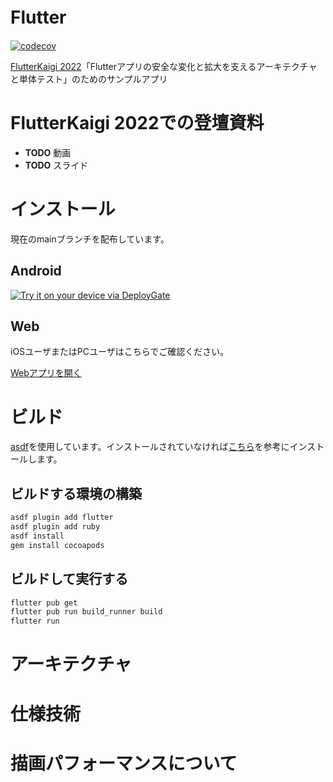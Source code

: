 # Flutter　

[![codecov](https://codecov.io/gh/tfandkusu/flutter_architecture_sample/branch/main/graph/badge.svg?token=BWEG8OYHZX)](https://codecov.io/gh/tfandkusu/flutter_architecture_sample)

[FlutterKaigi 2022](https://flutterkaigi.jp/2022/)「Flutterアプリの安全な変化と拡大を支えるアーキテクチャと単体テスト」のためのサンプルアプリ

# FlutterKaigi 2022での登壇資料

- **TODO** 動画
- **TODO** スライド

# インストール

現在のmainブランチを配布しています。

## Android

[<img src="https://dply.me/5tbyny/button/large" alt="Try it on your device via DeployGate">](https://dply.me/5tbyny#install)

## Web

iOSユーザまたはPCユーザはこちらでご確認ください。

[Webアプリを開く](https://flutter-architecture-sample.web.app/)

# ビルド

[asdf](https://asdf-vm.com/)を使用しています。インストールされていなければ[こちら](https://asdf-vm.com/guide/getting-started.html#_1-install-dependencies)を参考にインストールします。

## ビルドする環境の構築

```sh
asdf plugin add flutter
asdf plugin add ruby
asdf install
gem install cocoapods
```

## ビルドして実行する


```sh
flutter pub get
flutter pub run build_runner build
flutter run
```

# アーキテクチャ


# 仕様技術


# 描画パフォーマンスについて

